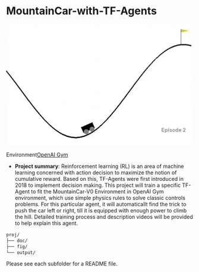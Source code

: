 # MountainCar-with-TF-Agents


![screenshot](fig/1.png)

Environment[OpenAI Gym](https://gym.openai.com/envs/MountainCar-v0/)

+ **Project summary**: Reinforcement learning (RL) is an area of machine learning concerned with action decision to maximize the notion of cumulative reward. Based on this, TF-Agents were first introduced in 2018 to implement decision making. This project will train a specific TF-Agent to fit the MountainCar-V0 Environment in OpenAI Gym environment, which use simple physics rules to solve classic controls problems. For this particular agent, it will automaticallt find the trick to push the car left or right, till it is equipped with enough power to climb the hill. Detailed training process and description videos will be provided to help explain this agent.

```
proj/
├── doc/
├── fig/
└── output/
```

Please see each subfolder for a README file.
